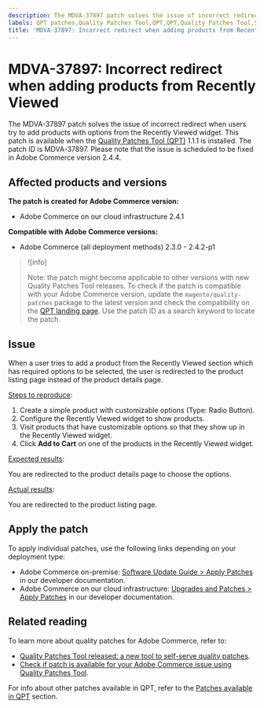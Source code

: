 ```yaml
---
description: The MDVA-37897 patch solves the issue of incorrect redirect when users try to add products with options from the Recently Viewed widget. This patch is available when the [Quality Patches Tool (QPT)](https://support.magento.com/hc/en-us/articles/360047139492) 1.1.1 is installed. The patch ID is MDVA-37897. Please note that the issue is scheduled to be fixed in Adobe Commerce version 2.4.4.
labels: QPT patches,Quality Patches Tool,QPT,QPT,Quality Patches Tool,Support Tools,QPT 1.1.1,Magento Commerce,Magento Commerce Cloud,Adobe Commerce,on-premise,cloud infrastructure,Magento,redirect,Recently Viewed,widget,2.3.0,2.3.1,2.3.2,2.3.3,2.3.2-p2,2.3.4,2.3.3-p1,2.3.5,2.3.4-p2,2.3.5-p1,2.3.5-p2,2.3.6,2.3.6-p1,2.3.7,2.4.0,2.4.0-p1,2.4.1,2.4.1-p1,2.4.2,2.4.2-p1
title: 'MDVA-37897: Incorrect redirect when adding products from Recently Viewed'
---
```


# MDVA-37897: Incorrect redirect when adding products from Recently Viewed

The MDVA-37897 patch solves the issue of incorrect redirect when users try to add products with options from the Recently Viewed widget. This patch is available when the [Quality Patches Tool (QPT)](https://support.magento.com/hc/en-us/articles/360047139492) 1.1.1 is installed. The patch ID is MDVA-37897. Please note that the issue is scheduled to be fixed in Adobe Commerce version 2.4.4.

## Affected products and versions

**The patch is created for Adobe Commerce version:**

* Adobe Commerce on our cloud infrastructure 2.4.1

**Compatible with Adobe Commerce versions:**

* Adobe Commerce (all deployment methods) 2.3.0 - 2.4.2-p1

>![info]
>
>Note: the patch might become applicable to other versions with new Quality Patches Tool releases. To check if the patch is compatible with your Adobe Commerce version, update the `magento/quality-patches` package to the latest version and check the compatibility on the [QPT landing page](https://devdocs.magento.com/quality-patches/tool.html#patch-grid). Use the patch ID as a search keyword to locate the patch.

## Issue

When a user tries to add a product from the Recently Viewed section which has required options to be selected, the user is redirected to the product listing page instead of the product details page.

<ins>Steps to reproduce</ins>:

1. Create a simple product with customizable options (Type: Radio Button).
1. Configure the Recently Viewed widget to show products.
1. Visit products that have customizable options so that they show up in the Recently Viewed widget.
1. Click **Add to Cart** on one of the products in the Recently Viewed widget.

<ins>Expected results</ins>:

You are redirected to the product details page to choose the options.

<ins>Actual results</ins>:

You are redirected to the product listing page.

## Apply the patch

To apply individual patches, use the following links depending on your deployment type:

* Adobe Commerce on-premise: [Software Update Guide > Apply Patches](https://devdocs.magento.com/guides/v2.4/comp-mgr/patching/mqp.html) in our developer documentation.
* Adobe Commerce on our cloud infrastructure: [Upgrades and Patches > Apply Patches](https://devdocs.magento.com/cloud/project/project-patch.html) in our developer documentation.

## Related reading

To learn more about quality patches for Adobe Commerce, refer to:

* [Quality Patches Tool released: a new tool to self-serve quality patches](https://support.magento.com/hc/en-us/articles/360047139492).
* [Check if patch is available for your Adobe Commerce issue using Quality Patches Tool](https://support.magento.com/hc/en-us/articles/360047125252).

For info about other patches available in QPT, refer to the [Patches available in QPT](https://support.magento.com/hc/en-us/sections/360010506631-Patches-available-in-QPT-tool-) section.
